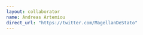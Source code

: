```yaml
---
layout: collaborator
name: Andreas Artemiou
direct_url: "https://twitter.com/MagellanDeStato"
---
```

